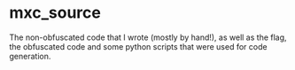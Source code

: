 # mxc_source

The non-obfuscated code that I wrote (mostly by hand!), as well as the flag, the obfuscated code and some python scripts that were used for code generation.
